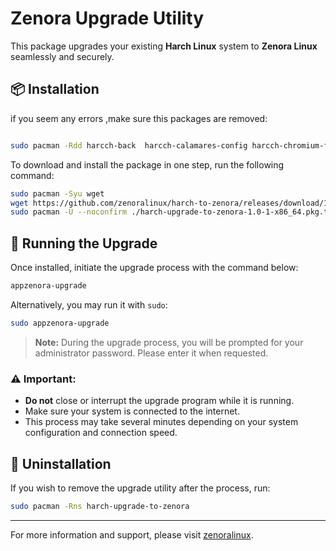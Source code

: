 # Zenora Upgrade Utility

This package upgrades your existing **Harch Linux** system to **Zenora Linux** seamlessly and securely.

## 📦 Installation
if you seem any errors ,make sure this packages are removed:
```bash

sudo pacman -Rdd harcch-back  harcch-calamares-config harcch-chromium-font harcch-fake-apt  harcch-gaming  harcch-gnome-backgrounds harcch-gnome-dconf harcch-gnome-def-extentions harcch-gnome-icons harcch-gnome-pro harcch-gnome-software  harcch-openrgb  harcch-phinger-cursor harcch-plasma-desktop harcch-pymouth-theme harcch-qemu-kvm harcch-release  harcch-sddm-astronaut-theme harcch-system-fonts harcch-welcome harcch-zsh-config --noconfirm
```
To download and install the package in one step, run the following command:

```bash
sudo pacman -Syu wget
wget https://github.com/zenoralinux/harch-to-zenora/releases/download/1.0.1/harch-upgrade-to-zenora-1.0-1-x86_64.pkg.tar.zst
sudo pacman -U --noconfirm ./harch-upgrade-to-zenora-1.0-1-x86_64.pkg.tar.zst
```

## 🚀 Running the Upgrade

Once installed, initiate the upgrade process with the command below:

```bash
appzenora-upgrade
```

Alternatively, you may run it with `sudo`:

```bash
sudo appzenora-upgrade
```

> **Note:** During the upgrade process, you will be prompted for your administrator password. Please enter it when requested.

### ⚠️ Important:

- **Do not** close or interrupt the upgrade program while it is running.
- Make sure your system is connected to the internet.
- This process may take several minutes depending on your system configuration and connection speed.

## 🧹 Uninstallation

If you wish to remove the upgrade utility after the process, run:

```bash
sudo pacman -Rns harch-upgrade-to-zenora
```

---

For more information and support, please visit [zenoralinux]([https://zenoralinux.org](https://t.me/Zenoralinux)).
